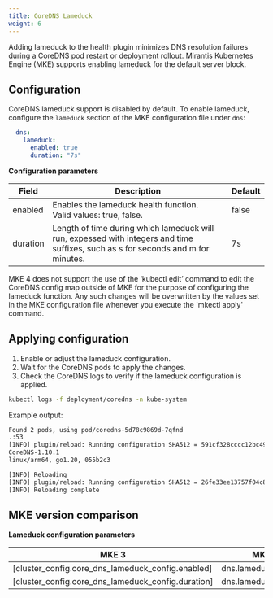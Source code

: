 ```yaml
---
title: CoreDNS Lameduck
weight: 6
---
```


Adding lameduck to the health plugin minimizes DNS resolution failures during a CoreDNS pod restart or deployment rollout. 
Mirantis Kubernetes Engine (MKE) supports enabling lameduck for the default server block.


## Configuration

CoreDNS lameduck support is disabled by default. To enable lameduck, configure
the `lameduck` section of the MKE configuration file under `dns`:

```yaml
  dns:
    lameduck:
      enabled: true
      duration: "7s"
```

**Configuration parameters**

| Field                      | Description                                                             | Default |
|----------------------------|-------------------------------------------------------------------------|---------|
| enabled                    | Enables the lameduck health function.<br/>  Valid values: true, false.  | false   |
| duration                   | Length of time during which lameduck will run, expessed with integers and time suffixes, such as s for seconds and m for minutes.                                            | 7s      |


<callout type="info"> MKE 4 does not support the use of the ‘kubectl edit’ command to edit the CoreDNS config map outside of MKE for the purpose of configuring the lameduck function. Any such changes will be overwritten by the values set in the MKE configuration file whenever you execute the 'mkectl apply' command.</callout>

## Applying configuration

1. Enable or adjust the lameduck configuration.
2. Wait for the CoreDNS pods to apply the changes.
3. Check the CoreDNS logs to verify if the lameduck configuration is applied.

```bash
kubectl logs -f deployment/coredns -n kube-system
```

Example output:

```bash
Found 2 pods, using pod/coredns-5d78c9869d-7qfnd
.:53
[INFO] plugin/reload: Running configuration SHA512 = 591cf328cccc12bc490481273e738df59329c62c0b729d94e8b61db9961c2fa5f046dd37f1cf888b953814040d180f52594972691cd6ff41be96639138a43908
CoreDNS-1.10.1
linux/arm64, go1.20, 055b2c3

[INFO] Reloading
[INFO] plugin/reload: Running configuration SHA512 = 26fe33ee13757f04c8c9a1caebd7c6f0614306c92089ea215f1a8663f95ff1e673d4fa5de544b31492231923d4679370ce8735823ce3b5e65e5c23a9029c4512
[INFO] Reloading complete
```

## MKE version comparison

**Lameduck configuration parameters**

| MKE 3                                                 | MKE 4                                                                                                                                                                                                                                                                                                                                                                                                                |
|-------------------------------------------------------|----------------------------------------------------------------------------------------------------------------------------------------------------------------------------------------------------------------------------------------------------------------------------------------------------------------------------------------------------------------------------------------------------------------------|
| [cluster_config.core_dns_lameduck_config.enabled]     |  dns.lameduck.enabled                                                                                                                                                                                                                                                                                                                                                                                           |
| [cluster_config.core_dns_lameduck_config.duration]    |  dns.lameduck.duration                                                                                                                                                                                                                                                                                                                                                                                       |

